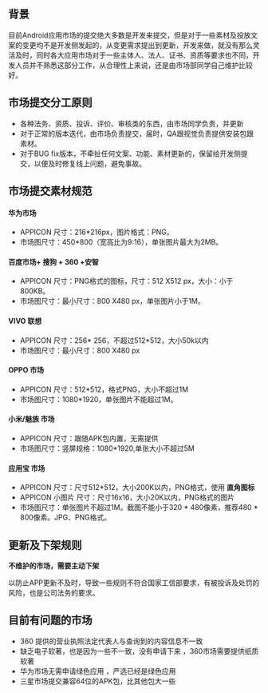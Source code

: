 
## 背景

目前Android应用市场的提交绝大多数是开发来提交，但是对于一些素材及投放文案的变更均不是开发侧发起的，从变更需求提出到更新，开发来做，就没有那么灵活及时，同时各大应用市场对于一些主体人、法人、证书、资质等要求也不同，开发人员并不熟悉这部分工作，从合理性上来说，还是由市场部同学自己维护比较好。

## 市场提交分工原则

* 各种法务、资质、投诉、评价、审核类的东西，由市场同学负责，并更新
* 对于正常的版本迭代，由市场负责提交，届时，QA跟视觉负责提供安装包跟素材。
* 对于BUG fix版本，不牵扯任何文案、功能、素材更新的，保留给开发侧提交，以便及时修复线上问题，避免事故。

## 市场提交素材规范

#### 华为市场

* APPICON 尺寸：216*216px，图片格式：PNG。
* 市场图尺寸：450*800（宽高比为9:16），单张图片最大为2MB。

#### 百度市场+ 搜狗 + 360 +安智
 
* APPICON 尺寸：PNG格式的图标，尺寸：512 X512 px，大小：小于800KB。
* 市场图尺寸：最小尺寸：800 X480 px，单张图片小于1M。

#### VIVO 联想  

* APPICON 尺寸：256* 256，不超过512*512，大小50k以内
* 市场图尺寸：最小尺寸：800 X480 px

#### OPPO 市场

* APPICON 尺寸：512*512，格式PNG，大小不超过1M
* 市场图尺寸：1080*1920，单张图片不能超过1M。

#### 小米/魅族 市场

* APPICON 尺寸：跟随APK包内置，无需提供
* 市场图尺寸：竖屏规格：1080*1920,单张大小不超过5M

#### 应用宝 市场

* APPICON 尺寸：尺寸512*512，大小200K以内，PNG格式，使用 **直角图标**
* APPICON 小图片 尺寸：尺寸16x16，大小20K以内，PNG格式的图片
* 市场图尺寸：单张图片不超过1M。截图不能小于320 * 480像素，推荐480 * 800像素。JPG、PNG格式。


## 更新及下架规则

**不维护的市场，需要主动下架**

以防止APP更新不及时，导致一些规则不符合国家工信部要求，有被投诉及处罚的风险，也是公司法务的要求。

## 目前有问题的市场

* 360   提供的营业执照法定代表人与查询到的内容信息不一致 
* 缺乏电子软著，也是因为一些不一致，没有申请下来 ，360市场需要提供纸质软著
* 华为市场无需申请绿色应用 ，严选已经是绿色应用 
* 三星市场提交兼容64位的APK包，比其他包大一些
